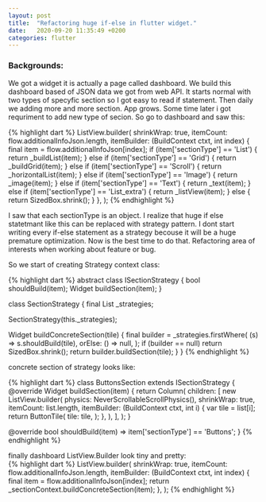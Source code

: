 ```yaml
---
layout: post
title:  "Refactoring huge if-else in flutter widget."
date:   2020-09-20 11:35:49 +0200
categories: flutter
---
```

### Backgrounds:
We got a widget it is actually a page called dashboard. We build this dashboard based of JSON data we got from web API. 
It starts normal with two types of specyfic section so I got easy to read if statement. Then daily we adding more and more section. App grows.
Some time later i got requriment to add new type of secion. So go to dashboard and saw this:

{% highlight dart %}
ListView.builder(
  shrinkWrap: true,
  itemCount: flow.additionalInfoJson.length,
  itemBuilder: (BuildContext ctxt, int index) {
    final item = flow.additionalInfoJson[index];
    if (item['sectionType'] == 'List') {
      return _buildList(item);
    } else if (item['sectionType'] == 'Grid') {
      return _buildGrid(item);
    } else if (item['sectionType'] == 'Scroll') {
      return _horizontalList(item);
    } else if (item['sectionType'] == 'Image') {
      return _image(item);
    } else if (item['sectionType'] == 'Text') {
      return _text(item);
    } else if (item['sectionType'] == 'List_extra') {
      return _listView(item);
    } else {
      return SizedBox.shrink();
    }
  },
);
{% endhighlight %}

I saw that each sectionType is an object. I realize that huge if else statetmant like this can be replaced with strategy pattern.
I dont start writing every if-else statement as a strategy becouse it will be a huge premature optimization. 
Now is the best time to do that. Refactoring area of interests when working about feature or bug.

So we start of creating Strategy context class: 

{% highlight dart %}
abstract class ISectionStrategy {
  bool shouldBuild(item);
  Widget buildSection(item);
}

class SectionStrategy {
  final List<ISectionStrategy> _strategies;

  SectionStrategy(this._strategies);

  Widget buildConcreteSection(tile) {
    final builder = _strategies.firstWhere(
      (s) => s.shouldBuild(tile),
      orElse: () => null,
    );
    if (builder == null) return SizedBox.shrink();
    return builder.buildSection(tile);
  }
}
{% endhighlight %}

concrete section of strategy looks like: 

{% highlight dart %}
class ButtonsSection extends ISectionStrategy {
  @override
  Widget buildSection(item) {
    return Column(
      children: <Widget>[
        new ListView.builder(
          physics: NeverScrollableScrollPhysics(),
          shrinkWrap: true,
          itemCount: list.length,
          itemBuilder: (BuildContext ctxt, int i) {
            var tile = list[i];
            return ButtonTile(
              tile: tile,
            );
          },
        ),
      ],
    );
  }

  @override
  bool shouldBuild(item) => item['sectionType'] == 'Buttons';
}
{% endhighlight %}

finally dashboard ListView.Builder look tiny and pretty:  
{% highlight dart %}
ListView.builder(
  shrinkWrap: true,
  itemCount: flow.additionalInfoJson.length,
  itemBuilder: (BuildContext ctxt, int index) {
    final item = flow.additionalInfoJson[index];
    return _sectionContext.buildConcreteSection(item);
  },
);
{% endhighlight %}